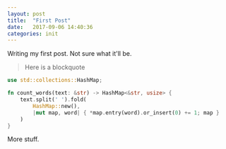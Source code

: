 ```yaml
---
layout: post
title:  "First Post"
date:   2017-09-06 14:40:36
categories: init
---
```

Writing my first post. Not sure what it'll be.

> Here is a blockquote


```rust
use std::collections::HashMap;

fn count_words(text: &str) -> HashMap<&str, usize> {
    text.split(' ').fold(
        HashMap::new(),
        |mut map, word| { *map.entry(word).or_insert(0) += 1; map }
    )
} 
```

More stuff.



